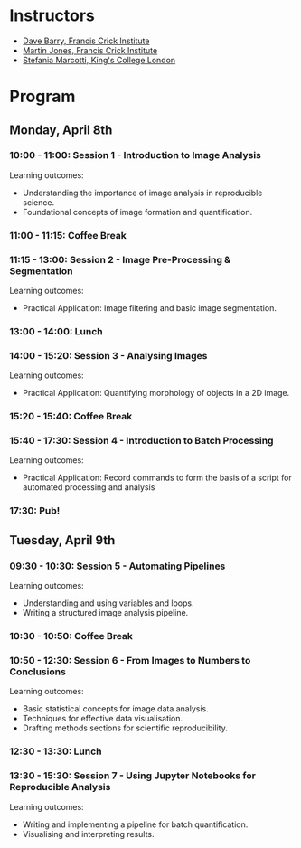 # Instructors
* [Dave Barry, Francis Crick Institute](https://www.crick.ac.uk/research/find-a-researcher/david-barry)
* [Martin Jones, Francis Crick Institute](https://www.crick.ac.uk/research/find-a-researcher/martin-jones)
* [Stefania Marcotti, King's College London](https://www.kcl.ac.uk/people/stefania-marcotti)

# Program

## Monday, April 8th

### 10:00 - 11:00: Session 1 - Introduction to Image Analysis
Learning outcomes:
* Understanding the importance of image analysis in reproducible science.
* Foundational concepts of image formation and quantification.

### 11:00 - 11:15: Coffee Break

### 11:15 - 13:00: Session 2 - Image Pre-Processing & Segmentation
Learning outcomes:
* Practical Application: Image filtering and basic image segmentation.

### 13:00 - 14:00: Lunch

### 14:00 - 15:20: Session 3 - Analysing Images
Learning outcomes:
* Practical Application: Quantifying morphology of objects in a 2D image.

### 15:20 - 15:40: Coffee Break

### 15:40 - 17:30: Session 4 - Introduction to Batch Processing
Learning outcomes:
* Practical Application: Record commands to form the basis of a script for automated processing and analysis

### 17:30: Pub!

## Tuesday, April 9th

### 09:30 - 10:30: Session 5 - Automating Pipelines
Learning outcomes:
* Understanding and using variables and loops.
* Writing a structured image analysis pipeline.

### 10:30 - 10:50: Coffee Break

### 10:50 - 12:30: Session 6 - From Images to Numbers to Conclusions
Learning outcomes:
* Basic statistical concepts for image data analysis.
* Techniques for effective data visualisation.
* Drafting methods sections for scientific reproducibility.

### 12:30 - 13:30: Lunch

### 13:30 - 15:30: Session 7 - Using Jupyter Notebooks for Reproducible Analysis
Learning outcomes:
* Writing and implementing a pipeline for batch quantification.
* Visualising and interpreting results.
